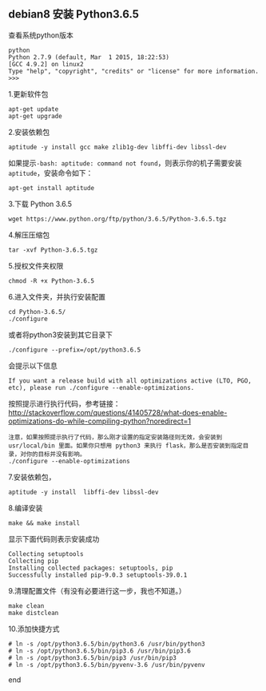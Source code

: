 ## debian8 安装 Python3.6.5
查看系统python版本
```
python
Python 2.7.9 (default, Mar  1 2015, 18:22:53)
[GCC 4.9.2] on linux2
Type "help", "copyright", "credits" or "license" for more information.
>>>
```
1.更新软件包
```
apt-get update
apt-get upgrade
```
2.安装依赖包
```
aptitude -y install gcc make zlib1g-dev libffi-dev libssl-dev
```
如果提示`-bash: aptitude: command not found`，则表示你的机子需要安装`aptitude`，安装命令如下：
```
apt-get install aptitude
```

3.下载 Python 3.6.5
```
wget https://www.python.org/ftp/python/3.6.5/Python-3.6.5.tgz
```
4.解压压缩包
```
tar -xvf Python-3.6.5.tgz
```
5.授权文件夹权限
```
chmod -R +x Python-3.6.5
```

6.进入文件夹，并执行安装配置
```
cd Python-3.6.5/
./configure
```
或者将python3安装到其它目录下
```
./configure --prefix=/opt/python3.6.5
```
会提示以下信息
```
If you want a release build with all optimizations active (LTO, PGO, etc), please run ./configure --enable-optimizations.
```
按照提示进行执行代码，参考链接：http://stackoverflow.com/questions/41405728/what-does-enable-optimizations-do-while-compiling-python?noredirect=1
```
注意，如果按照提示执行了代码，那么刚才设置的指定安装路径则无效，会安装到 usr/local/bin 里面。如果你只想用 python3 来执行 flask，那么是否安装到指定目录，对你的目标并没有影响。
./configure --enable-optimizations
```
7.安装依赖包，
```
aptitude -y install  libffi-dev libssl-dev
```
8.编译安装
```
make && make install
```
显示下面代码则表示安装成功

    Collecting setuptools
    Collecting pip
    Installing collected packages: setuptools, pip
    Successfully installed pip-9.0.3 setuptools-39.0.1



9.清理配置文件（有没有必要进行这一步，我也不知道。）
```
make clean 
make distclean
```
10.添加快捷方式
```
# ln -s /opt/python3.6.5/bin/python3.6 /usr/bin/python3
# ln -s /opt/python3.6.5/bin/pip3.6 /usr/bin/pip3.6
# ln -s /opt/python3.6.5/bin/pip3 /usr/bin/pip3
# ln -s /opt/python3.6.5/bin/pyvenv-3.6 /usr/bin/pyvenv
```

end
